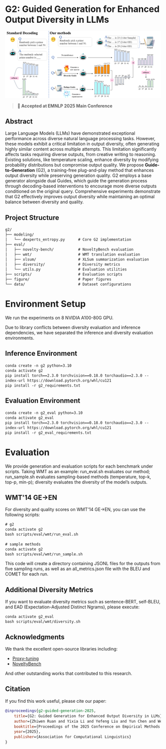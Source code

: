 # G2: Guided Generation for Enhanced Output Diversity in LLMs

![Overview](figure/main.png)

> **🎉 Accepted at EMNLP 2025 Main Conference**

## Abstract

Large Language Models (LLMs) have demonstrated exceptional performance across diverse natural language processing tasks. However, these models exhibit a critical limitation in output diversity, often generating highly similar content across multiple attempts. This limitation significantly affects tasks requiring diverse outputs, from creative writing to reasoning. Existing solutions, like temperature scaling, enhance diversity by modifying probability distributions but compromise output quality. We propose **Guide-to-Generation** (G2), a training-free plug-and-play method that enhances output diversity while preserving generation quality. G2 employs a base generator alongside dual Guides, which guide the generation process through decoding-based interventions to encourage more diverse outputs conditioned on the original query. Comprehensive experiments demonstrate that G2 effectively improves output diversity while maintaining an optimal balance between diversity and quality.


## Project Structure

```
g2/
├── modeling/
│   └── dexperts_entropy.py      # Core G2 implementation
├── eval/
│   ├── novelty-bench/           # NoveltyBench evaluation
│   ├── wmt/                     # WMT translation evaluation
│   ├── xlsum/                   # XLSum summarization evaluation
│   ├── diversity/               # Diversity metrics
│   └── utils.py                 # Evaluation utilities
├── scripts/                     # Evaluation scripts
├── figure/                      # Paper figures
└── data/                        # Dataset configurations
```

# Environment Setup

We run the experiments on 8 NVIDIA A100-80G GPU.

Due to library conflicts between diversity evaluation and inference dependencies, we have separated the inference and diversity evaluation environments.
## Inference Environment
```
conda create -n g2 python=3.10
conda activate g2 
pip install torch==2.3.0 torchvision==0.18.0 torchaudio==2.3.0 --index-url https://download.pytorch.org/whl/cu121
pip install -r g2_requirements.txt
```
## Evaluation Environment
```
conda create -n g2_eval python=3.10
conda activate g2_eval 
pip install torch==2.3.0 torchvision==0.18.0 torchaudio==2.3.0 --index-url https://download.pytorch.org/whl/cu121
pip install -r g2_eval_requirements.txt
```

# Evaluation
We provide generation and evaluation scripts for each benchmark under scripts. Taking WMT as an example: run_eval.sh evaluates our method; run_sample.sh evaluates sampling-based methods (temperature, top-k, top-p, min-p); diversity evaluates the diversity of the model’s outputs.

## WMT'14 GE->EN

For diversity and quality scores on WMT'14 GE->EN, you can use the following scripts:
```
# g2
conda activate g2
bash scripts/eval/wmt/run_eval.sh

# sample methods
conda activate g2
bash scripts/eval/wmt/run_sample.sh
```
This code will create a directory containing JSONL files for the outputs from five sampling runs, as well as an all_metrics.json file with the BLEU and COMET for each run.

## Additional Diversity Metrics

If you want to evaluate diversity metrics such as sentence-BERT, self-BLEU, and EAD (Expectation-Adjusted Distinct Ngrams), please execute:
```
conda activate g2_eval
bash scripts/eval/wmt/diversity.sh
```


## Acknowledgments

We thank the excellent open-source libraries including:
- [Proxy-tuning](https://github.com/alisawuffles/proxy-tuning)
- [NoveltyBench](https://github.com/novelty-bench/novelty-bench)

And other outstanding works that contributed to this research.

## Citation

If you find this work useful, please cite our paper:

```bibtex
@inproceedings{g2-guided-generation-2025,
    title={G2: Guided Generation for Enhanced Output Diversity in LLMs},
    author={Zhiwen Ruan and Yixia Li and Yefeng Liu and Yun Chen and Weihua Luo and Peng Li and Yang Liu and Guanhua Chen},
    booktitle={Proceedings of the 2025 Conference on Empirical Methods in Natural Language Processing},
    year={2025},
    publisher={Association for Computational Linguistics}
}
```